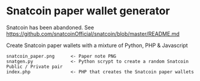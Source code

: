 # Snatcoin paper wallet generator

Snatcoin has been abandoned. See https://github.com/snatcoinOfficial/snatcoin/blob/master/README.md

Create Snatcoin paper wallets with a mixture of Python, PHP & Javascript

    snatcoin_paper.png      <- Paper note PNG
    snatgen.py              <- Python scrypt to create a random Snatcoin Public / Private pair
    index.php               <- PHP that creates the Snatcoin paper wallets
